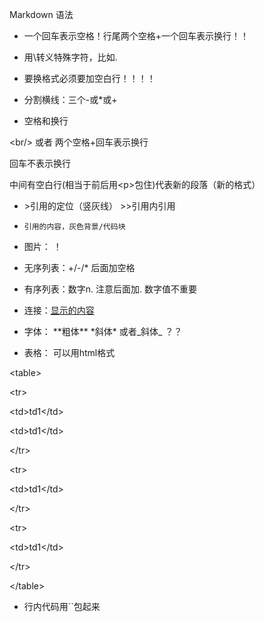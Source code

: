 Markdown 语法

- 一个回车表示空格！行尾两个空格+一个回车表示换行！！

- 用\\转义特殊字符，比如.

- 要换格式必须要加空白行！！！！

- 分割横线：三个-或\*或+

- 空格和换行

 \<br/\> 或者 两个空格+回车表示换行

 回车不表示换行

 中间有空白行(相当于前后用\<p\>包住)代表新的段落（新的格式）

- \>引用的定位（竖灰线） \>\>引用内引用

- ```引用的内容，灰色背景/代码块```

- 图片： ！[](地址)

- 无序列表：+/-/\* 后面加空格

- 有序列表：数字n. 注意后面加. 数字值不重要

- 连接：[显示的内容](http://www.xxx.com)

- 字体： \*\*粗体\*\* \*斜体\* 或者\_斜体\_ ？？

- 表格： 可以用html格式

 \<table\>

  \<tr\>

  \<td\>td1\</td\>

  \<td\>td1\</td\>

  \</tr\>

  \<tr\>

  \<td\>td1\</td\>

  \</tr\>

  \<tr\>

  \<td\>td1\</td\>

  \</tr\>

 \</table\>

- 行内代码用``包起来